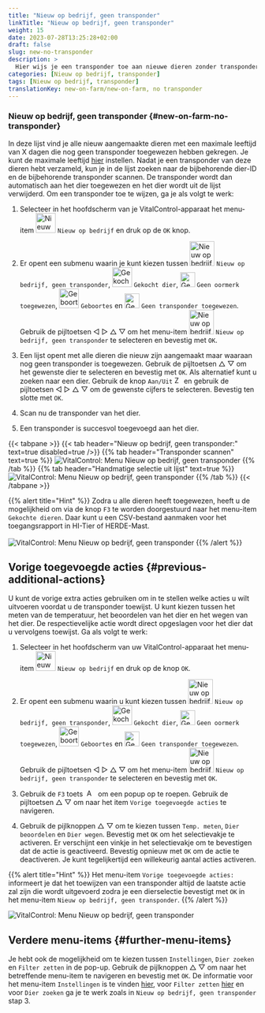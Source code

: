 ```yaml
---
title: "Nieuw op bedrijf, geen transponder"
linkTitle: "Nieuw op bedrijf, geen transponder"
weight: 15
date: 2023-07-28T13:25:28+02:00
draft: false
slug: new-no-transponder
description: >
  Hier wijs je een transponder toe aan nieuwe dieren zonder transponder.
categories: [Nieuw op bedrijf, transponder]
tags: [Nieuw op bedrijf, transponder]
translationKey: new-on-farm/new-on-farm, no transponder
---
```

### Nieuw op bedrijf, geen transponder {#new-on-farm-no-transponder}

In deze lijst vind je alle nieuw aangemaakte dieren met een maximale leeftijd van X dagen die nog geen transponder toegewezen hebben gekregen. Je kunt de maximale leeftijd [hier](/nl/docs/settings/animal-registration/#standaard-waardes) instellen. Nadat je een transponder van deze dieren hebt verzameld, kun je in de lijst zoeken naar de bijbehorende dier-ID en de bijbehorende transponder scannen. De transponder wordt dan automatisch aan het dier toegewezen en het dier wordt uit de lijst verwijderd. Om een transponder toe te wijzen, ga je als volgt te werk:

1. Selecteer in het hoofdscherm van je VitalControl-apparaat het menu-item <img src="/icons/main/new-on-farm.svg" width="40" align="bottom" alt="Nieuw op bedrijf" /> `Nieuw op bedrijf` en druk op de `OK` knop.

2. Er opent een submenu waarin je kunt kiezen tussen <img src="/icons/registration/new-on-farm-no-transponder.svg" width="50" align="bottom" alt="Nieuw op bedrijf, geen transponder" /> `Nieuw op bedrijf, geen transponder`, <img src="/icons/main/new-on-farm.svg" width="40" align="bottom" alt="Gekocht dier" /> `Gekocht dier`, <img src="/icons/registration/no-eartag-number.svg" width="30" align="bottom" alt="Geen nationaal dier-ID" /> `Geen oormerk toegewezen`, <img src="/icons/main/births.svg" width="40" align="bottom" alt="Geboortes" /> `Geboortes` en <img src="/icons/registration/no-transponder.svg" width="30" align="bottom" alt="Geen transponder toegewezen" /> `Geen transponder toegewezen`. Gebruik de pijltoetsen ◁ ▷ △ ▽ om het menu-item <img src="/icons/registration/new-on-farm-no-transponder.svg" width="50" align="bottom" alt="Nieuw op bedrijf, geen transponder" /> `Nieuw op bedrijf, geen transponder` te selecteren en bevestig met `OK`.

3. Een lijst opent met alle dieren die nieuw zijn aangemaakt maar waaraan nog geen transponder is toegewezen. Gebruik de pijltoetsen △ ▽ om het gewenste dier te selecteren en bevestig met `OK`. Als alternatief kunt u zoeken naar een dier. Gebruik de knop `Aan/Uit` <img src="/icons/footer/search.svg" width="15" align="bottom" alt="Zoeken" /> en gebruik de pijltoetsen ◁ ▷ △ ▽ om de gewenste cijfers te selecteren. Bevestig ten slotte met `OK`.

4. Scan nu de transponder van het dier.

5. Een transponder is succesvol toegevoegd aan het dier.

{{< tabpane >}}
{{< tab header="Nieuw op bedrijf, geen transponder:" text=true disabled=true />}}
{{% tab header="Transponder scannen" text=true %}}
 ![VitalControl: Menu Nieuw op bedrijf, geen transponder](../images/notransponder-scan.png "Nieuw op bedrijf, geen transponder")
{{% /tab %}}
{{% tab header="Handmatige selectie uit lijst" text=true %}}
 ![VitalControl: Menu Nieuw op bedrijf, geen transponder](../images/notransponder.png "Nieuw op bedrijf, geen transponder")
{{% /tab %}}
{{< /tabpane >}}

{{% alert title="Hint" %}}
Zodra u alle dieren heeft toegewezen, heeft u de mogelijkheid om via de knop `F3` te worden doorgestuurd naar het menu-item `Gekochte dieren`. Daar kunt u een CSV-bestand aanmaken voor het toegangsrapport in HI-Tier of HERDE-Mast. <br/>
<br/>
![VitalControl: Menu Nieuw op bedrijf, geen transponder](../images/redirect.png "Doorsturen")
{{% /alert %}}

## Vorige toegevoegde acties {#previous-additional-actions}

U kunt de vorige extra acties gebruiken om in te stellen welke acties u wilt uitvoeren voordat u de transponder toewijst. U kunt kiezen tussen het meten van de temperatuur, het beoordelen van het dier en het wegen van het dier. De respectievelijke actie wordt direct opgeslagen voor het dier dat u vervolgens toewijst. Ga als volgt te werk:

1. Selecteer in het hoofdscherm van uw VitalControl-apparaat het menu-item <img src="/icons/main/new-on-farm.svg" width="40" align="bottom" alt="Nieuw op bedrijf" /> `Nieuw op bedrijf` en druk op de knop `OK`.

2. Er opent een submenu waarin u kunt kiezen tussen <img src="/icons/registration/new-on-farm-no-transponder.svg" width="50" align="bottom" alt="Nieuw op bedrijf, geen transponder" /> `Nieuw op bedrijf, geen transponder`, <img src="/icons/main/new-on-farm.svg" width="40" align="bottom" alt="Gekocht dier" /> `Gekocht dier`, <img src="/icons/registration/no-eartag-number.svg" width="30" align="bottom" alt="Geen nationaal dier-ID" /> `Geen oormerk toegewezen`, <img src="/icons/main/births.svg" width="40" align="bottom" alt="Geboortes" /> `Geboortes` en <img src="/icons/registration/no-transponder.svg" width="30" align="bottom" alt="Geen transponder toegewezen" /> `Geen transponder toegewezen`. Gebruik de pijltoetsen ◁ ▷ △ ▽ om het menu-item <img src="/icons/registration/new-on-farm-no-transponder.svg" width="50" align="bottom" alt="Nieuw op bedrijf, geen transponder" /> `Nieuw op bedrijf, geen transponder` te selecteren en bevestig met `OK`.

3. Gebruik de `F3` toets &nbsp;<img src="/icons/footer/open-popup.svg" width="15" align="bottom" alt="Aufruf Popup" />&nbsp; om een popup op te roepen. Gebruik de pijltoetsen △ ▽ om naar het item `Vorige toegevoegde acties` te navigeren.

4. Gebruik de pijlknoppen △ ▽ om te kiezen tussen `Temp. meten`, `Dier beoordelen` en `Dier wegen`. Bevestig met `OK` om het selectievakje te activeren. Er verschijnt een vinkje in het selectievakje om te bevestigen dat de actie is geactiveerd. Bevestig opnieuw met `OK` om de actie te deactiveren. Je kunt tegelijkertijd een willekeurig aantal acties activeren.

{{% alert title="Hint" %}}
Het menu-item `Vorige toegevoegde acties:` informeert je dat het toewijzen van een transponder altijd de laatste actie zal zijn die wordt uitgevoerd zodra je een dierselectie bevestigt met `OK` in het menu-item `Nieuw op bedrijf, geen transponder`.
{{% /alert %}}

 ![VitalControl: Menu Nieuw op bedrijf, geen transponder](../images/actions.png "Aanvullende acties")

 ## Verdere menu-items {#further-menu-items}

Je hebt ook de mogelijkheid om te kiezen tussen `Instellingen`, `Dier zoeken` en `Filter zetten` in de pop-up. Gebruik de pijlknoppen △ ▽ om naar het betreffende menu-item te navigeren en bevestig met `OK`. De informatie voor het menu-item `Instellingen` is te vinden [hier](/nl/docs/settings/animal-registration/#standaard-waardes), voor `Filter zetten` [hier](/nl/docs/filter/) en voor `Dier zoeken` ga je te werk zoals in `Nieuw op bedrijf, geen transponder` stap 3.

